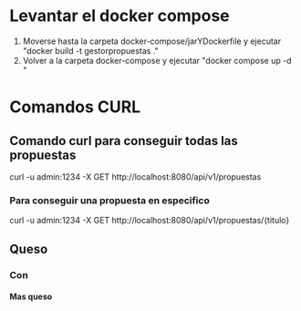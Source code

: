 # Levantar el docker compose

1. Moverse hasta la carpeta docker-compose/jarYDockerfile y ejecutar "docker build -t gestorpropuestas ." 
2. Volver a la carpeta docker-compose y ejecutar "docker compose up -d "

# Comandos CURL

## Comando curl para conseguir todas las propuestas
curl -u admin:1234 -X GET http://localhost:8080/api/v1/propuestas
### Para conseguir una propuesta en especifico
curl -u admin:1234 -X GET http://localhost:8080/api/v1/propuestas/{titulo}

## Queso
### Con
#### Mas queso

